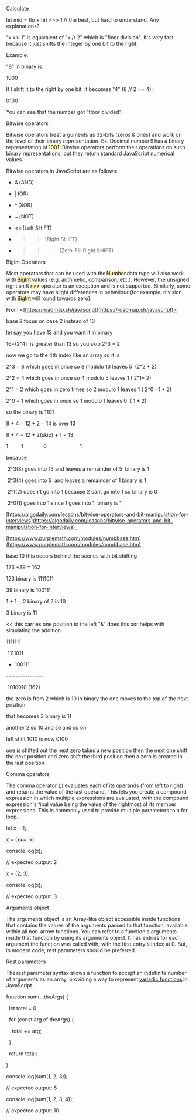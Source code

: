 Calculate 

let mid = (lo + hi) >>> 1 // the best, but hard to understand. Any explanations? 

"x >> 1" is equivalent of "x // 2" which is "floor division". It's very fast because it just shifts the integer by one bit to the right. 

Example: 

"8" in binary is: 

1000 

If I shift it to the right by one bit, it becomes "4" (8 // 2 == 4): 

0100 

You can see that the number got "floor divided".





Bitwise operators 

Bitwise operators treat arguments as 32-bits (zeros & ones) and work on the level of their binary representation. Ex. Decimal number 9 has a binary representation of <mark style="background: #FFF3A3A6;">1001.</mark> Bitwise operators perform their operations on such binary representations, but they return standard JavaScript numerical values. 

Bitwise operators in JavaScript are as follows: 

-   & (AND) 
    
-   | (OR) 
    
-   ^ (XOR) 
    
-   ~ (NOT) 
    
-   << (Left SHIFT) 
    
-   >> (Right SHIFT) 
    
-   >>> (Zero-Fill Right SHIFT) 


BigInt Operators 

Most operators that can be used with the <mark style="background: #FFF3A3A6;">Number</mark> data type will also work with <mark style="background: #FFF3A3A6;">BigInt</mark> values (e.g. arithmetic, comparison, etc.). However, the unsigned right shift <mark style="background: #FFF3A3A6;">>>></mark> operator is an exception and is not supported. Similarly, some operators may have slight differences in behaviour (for example, division with <mark style="background: #FFF3A3A6;">BigInt</mark> will round towards zero).



From <[https://roadmap.sh/javascript](https://roadmap.sh/javascript)>





base 2 focus on base 2 instead of 10 

let say you have 13 and you want it in binary  

16=(2^4)  is greater than 13 so you skip 2^3 * 2 

now we go to the 4th index like an array so it is      

2^3 = 8 which goes in once so 8 modulo 13 leaves 5  (2^2 * 2) 

2^2 = 4 which goes in once so 4 modulo 5 leaves 1 ( 2^1* 2) 

2^1 = 2 which goes in zero times so 2 modulo 1 leaves 1 ( 2^0 =1 * 2) 

2^0 = 1 which goes in once so 1 modulo 1 leaves 0  ( 1 * 2) 

so the binary is 1101 

8 + 4 = 12 + 2 = 14 is over 13 

8 + 4 = 12 + 2(skip) + 1 = 13 

1         1              0                       1 

because   

 2^3(8) goes into 13 and leaves a remainder of 5  binary is 1 

 2^3(4) goes into 5  and leaves a remainder of 1 binary is 1 

 2^1(2) doesn't go into 1 because 2 cant go into 1 so binary is 0 

 2^0(1) goes into 1 since 1 goes into 1  binary is 1 

[https://algodaily.com/lessons/bitwise-operators-and-bit-manipulation-for-interviews](https://algodaily.com/lessons/bitwise-operators-and-bit-manipulation-for-interviews)  

[https://www.purplemath.com/modules/numbbase.htm](https://www.purplemath.com/modules/numbbase.htm)





base 10 this occurs behind the scenes with bit shifting  

123 +39 = 162 

123 binary is 1111011 

39 binary is 100111 

1 + 1 = 2 binary of 2 is 10 

3 binary is 11 

<< this carries one position to the left "&" does this xor helps with simulating the addition 

1111111   

 1111011 

+ 100111 

---------------- 

 1010010 (162) 

the zero is from 2 which is 10 in binary the one moves to the top of the next position 

that becomes 3 binary is 11 

another 2 so 10 and so and so on 

left shift 1010 is now 0100 

one is shifted out the next zero takes a new position then the next one shift the next position and zero shift the third position then a zero is created in the last position




Comma operators 

The comma operator (,) evaluates each of its operands (from left to right) and returns the value of the last operand. This lets you create a compound expression in which multiple expressions are evaluated, with the compound expression's final value being the value of the rightmost of its member expressions. This is commonly used to provide multiple parameters to a for loop. 

let x = 1; 

x = (x++, x); 

console.log(x); 

// expected output: 2 

x = (2, 3); 

console.log(x); 

// expected output: 3



Arguments object 

The arguments object is an Array-like object accessible inside functions that contains the values of the arguments passed to that function, available within all non-arrow functions. You can refer to a function's arguments inside that function by using its arguments object. It has entries for each argument the function was called with, with the first entry's index at 0. But, in modern code, rest parameters should be preferred.





Rest parameters 

The rest parameter syntax allows a function to accept an indefinite number of arguments as an array, providing a way to represent [variadic functions](https://en.wikipedia.org/wiki/Variadic_function) in JavaScript. 

function sum(...theArgs) { 

  let total = 0; 

  for (const arg of theArgs) { 

    total += arg; 

  } 

  return total; 

} 

console.log(sum(1, 2, 3)); 

// expected output: 6 

console.log(sum(1, 2, 3, 4)); 

// expected output: 10








